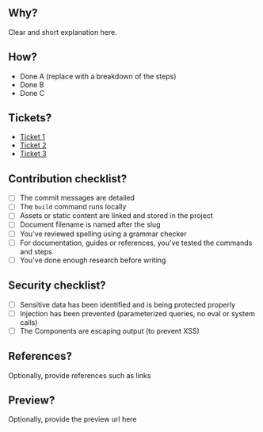 ## Why?

Clear and short explanation here.

## How?

- Done A (replace with a breakdown of the steps)
- Done B
- Done C

## Tickets?

- [Ticket 1](the-ticket-url-here)
- [Ticket 2](the-ticket-url-here)
- [Ticket 3](the-ticket-url-here)

## Contribution checklist?

- [ ] The commit messages are detailed
- [ ] The `build` command runs locally
- [ ] Assets or static content are linked and stored in the project
- [ ] Document filename is named after the slug
- [ ] You've reviewed spelling using a grammar checker
- [ ] For documentation, guides or references, you've tested the commands and steps
- [ ] You've done enough research before writing

## Security checklist?

- [ ] Sensitive data has been identified and is being protected properly
- [ ] Injection has been prevented (parameterized queries, no eval or system calls)
- [ ] The Components are escaping output (to prevent XSS)

## References?

Optionally, provide references such as links

## Preview?

Optionally, provide the preview url here
